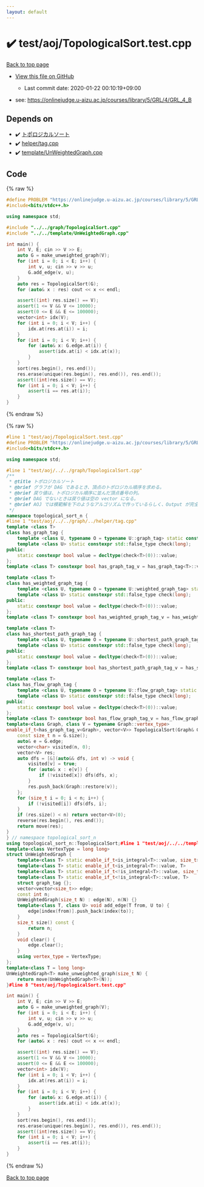 ```yaml
---
layout: default
---
```


<!-- mathjax config similar to math.stackexchange -->
<script type="text/javascript" async
  src="https://cdnjs.cloudflare.com/ajax/libs/mathjax/2.7.5/MathJax.js?config=TeX-MML-AM_CHTML">
</script>
<script type="text/x-mathjax-config">
  MathJax.Hub.Config({
    TeX: { equationNumbers: { autoNumber: "AMS" }},
    tex2jax: {
      inlineMath: [ ['$','$'] ],
      processEscapes: true
    },
    "HTML-CSS": { matchFontHeight: false },
    displayAlign: "left",
    displayIndent: "2em"
  });
</script>

<script type="text/javascript" src="https://cdnjs.cloudflare.com/ajax/libs/jquery/3.4.1/jquery.min.js"></script>
<script src="https://cdn.jsdelivr.net/npm/jquery-balloon-js@1.1.2/jquery.balloon.min.js" integrity="sha256-ZEYs9VrgAeNuPvs15E39OsyOJaIkXEEt10fzxJ20+2I=" crossorigin="anonymous"></script>
<script type="text/javascript" src="../../../assets/js/copy-button.js"></script>
<link rel="stylesheet" href="../../../assets/css/copy-button.css" />


# :heavy_check_mark: test/aoj/TopologicalSort.test.cpp

<a href="../../../index.html">Back to top page</a>

* <a href="{{ site.github.repository_url }}/blob/master/test/aoj/TopologicalSort.test.cpp">View this file on GitHub</a>
    - Last commit date: 2020-01-22 00:10:19+09:00


* see: <a href="https://onlinejudge.u-aizu.ac.jp/courses/library/5/GRL/4/GRL_4_B">https://onlinejudge.u-aizu.ac.jp/courses/library/5/GRL/4/GRL_4_B</a>


## Depends on

* :heavy_check_mark: <a href="../../../library/graph/TopologicalSort.cpp.html">トポロジカルソート</a>
* :heavy_check_mark: <a href="../../../library/helper/tag.cpp.html">helper/tag.cpp</a>
* :heavy_check_mark: <a href="../../../library/template/UnWeightedGraph.cpp.html">template/UnWeightedGraph.cpp</a>


## Code

<a id="unbundled"></a>
{% raw %}
```cpp
#define PROBLEM "https://onlinejudge.u-aizu.ac.jp/courses/library/5/GRL/4/GRL_4_B"
#include<bits/stdc++.h>

using namespace std;

#include "../../graph/TopologicalSort.cpp"
#include "../../template/UnWeightedGraph.cpp"

int main() {
	int V, E; cin >> V >> E;
	auto G = make_unweighted_graph(V); 
	for (int i = 0; i < E; i++) {
		int v, u; cin >> v >> u;
		G.add_edge(v, u);
	}
	auto res = TopologicalSort(G);
	for (auto& x : res) cout << x << endl;

	assert((int) res.size() == V);
	assert(1 <= V && V <= 10000);
	assert(0 <= E && E <= 100000);
	vector<int> idx(V);
	for (int i = 0; i < V; i++) {
		idx.at(res.at(i)) = i;
	}
	for (int i = 0; i < V; i++) {
		for (auto& x: G.edge.at(i)) {
			assert(idx.at(i) < idx.at(x));
		}
	}
	sort(res.begin(), res.end());
	res.erase(unique(res.begin(), res.end()), res.end());
	assert((int)res.size() == V);
	for (int i = 0; i < V; i++) {
		assert(i == res.at(i));
	}
}
```
{% endraw %}

<a id="bundled"></a>
{% raw %}
```cpp
#line 1 "test/aoj/TopologicalSort.test.cpp"
#define PROBLEM "https://onlinejudge.u-aizu.ac.jp/courses/library/5/GRL/4/GRL_4_B"
#include<bits/stdc++.h>

using namespace std;

#line 1 "test/aoj/../../graph/TopologicalSort.cpp"
/**
 * @title トポロジカルソート
 * @brief グラフが DAG であるとき、頂点のトポロジカル順序を求める。
 * @brief 戻り値は、トポロジカル順序に並んだ頂点番号の列。
 * @brief DAG でないときは戻り値は空の vector になる。
 * @brief AOJ では模範解を下のようなアルゴリズムで作っているらしく、Output が完全に一致する。
 */
namespace topological_sort_n {
#line 1 "test/aoj/../../graph/../helper/tag.cpp"
template <class T>
class has_graph_tag {
	template <class U, typename O = typename U::graph_tag> static constexpr std::true_type check(int);
	template <class U> static constexpr std::false_type check(long);
public:
	static constexpr bool value = decltype(check<T>(0))::value;
};
template <class T> constexpr bool has_graph_tag_v = has_graph_tag<T>::value;

template <class T>
class has_weighted_graph_tag {
	template <class U, typename O = typename U::weighted_graph_tag> static constexpr std::true_type check(int);
	template <class U> static constexpr std::false_type check(long);
public:
	static constexpr bool value = decltype(check<T>(0))::value;
};
template <class T> constexpr bool has_weighted_graph_tag_v = has_weighted_graph_tag<T>::value;

template <class T>
class has_shortest_path_graph_tag {
	template <class U, typename O = typename U::shortest_path_graph_tag> static constexpr std::true_type check(int);
	template <class U> static constexpr std::false_type check(long);
public:
	static constexpr bool value = decltype(check<T>(0))::value;
};
template <class T> constexpr bool has_shortest_path_graph_tag_v = has_shortest_path_graph_tag<T>::value;

template <class T>
class has_flow_graph_tag {
	template <class U, typename O = typename U::flow_graph_tag> static constexpr std::true_type check(int);
	template <class U> static constexpr std::false_type check(long);
public:
	static constexpr bool value = decltype(check<T>(0))::value;
};
template <class T> constexpr bool has_flow_graph_tag_v = has_flow_graph_tag<T>::value;#line 10 "test/aoj/../../graph/TopologicalSort.cpp"
template<class Graph, class V = typename Graph::vertex_type>
enable_if_t<has_graph_tag_v<Graph>, vector<V>> TopologicalSort(Graph& G) {
	const size_t n = G.size();
	auto& e = G.edge;
	vector<char> visited(n, 0);
	vector<V> res;
	auto dfs = [&](auto&& dfs, int v) -> void {
		visited[v] = true;
		for (auto& x : e[v]) {
			if (!visited[x]) dfs(dfs, x);
		}
		res.push_back(Graph::restore(v));
	};
	for (size_t i = 0; i < n; i++) {
		if (!visited[i]) dfs(dfs, i);
	}
	if (res.size() < n) return vector<V>(0);
	reverse(res.begin(), res.end());
	return move(res);
}
} // namespace topological_sort_n
using topological_sort_n::TopologicalSort;#line 1 "test/aoj/../../template/UnWeightedGraph.cpp"
template<class VertexType = long long>
struct UnWeightedGraph {
	template<class T> static enable_if_t<is_integral<T>::value, size_t>  index(T x) {return x;}
	template<class T> static enable_if_t<is_integral<T>::value, T>     restore(T x) {return x;}
	template<class T> static enable_if_t<!is_integral<T>::value, size_t> index(T x) {return x.index();}
	template<class T> static enable_if_t<!is_integral<T>::value, T>    restore(T x) {return x.restore();}
	struct graph_tag {};
	vector<vector<size_t>> edge;
	const int n;
	UnWeightedGraph(size_t N) : edge(N), n(N) {}
	template<class T, class U> void add_edge(T from, U to) {
		edge[index(from)].push_back(index(to));
	}
	size_t size() const {
		return n;
	}
	void clear() {
		edge.clear();
	}
	using vertex_type = VertexType;
};
template<class T = long long>
UnWeightedGraph<T> make_unweighted_graph(size_t N) {
	return move(UnWeightedGraph<T>(N));
}#line 8 "test/aoj/TopologicalSort.test.cpp"

int main() {
	int V, E; cin >> V >> E;
	auto G = make_unweighted_graph(V); 
	for (int i = 0; i < E; i++) {
		int v, u; cin >> v >> u;
		G.add_edge(v, u);
	}
	auto res = TopologicalSort(G);
	for (auto& x : res) cout << x << endl;

	assert((int) res.size() == V);
	assert(1 <= V && V <= 10000);
	assert(0 <= E && E <= 100000);
	vector<int> idx(V);
	for (int i = 0; i < V; i++) {
		idx.at(res.at(i)) = i;
	}
	for (int i = 0; i < V; i++) {
		for (auto& x: G.edge.at(i)) {
			assert(idx.at(i) < idx.at(x));
		}
	}
	sort(res.begin(), res.end());
	res.erase(unique(res.begin(), res.end()), res.end());
	assert((int)res.size() == V);
	for (int i = 0; i < V; i++) {
		assert(i == res.at(i));
	}
}
```
{% endraw %}

<a href="../../../index.html">Back to top page</a>

